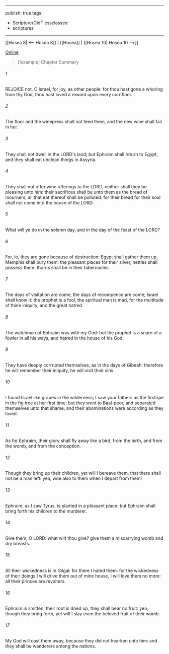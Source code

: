 

---
publish: true
tags:
  - Scripture/OldT
cssclasses:
  - scriptures
---
[[Hosea 8| <-- Hosea 8]] | [[Hosea]] | [[Hosea 10| Hosea 10 -->]]

[Online](https://churchofjesuschrist.org/study/scriptures/ot/hosea/9?lang=eng)

>[!example] Chapter Summary
>
###### 1
REJOICE not, O Israel, for joy, as other people: for thou hast gone a whoring from thy God, thou hast loved a reward upon every cornfloor.
###### 2
The floor and the winepress shall not feed them, and the new wine shall fail in her.
###### 3
They shall not dwell in the LORD's land; but Ephraim shall return to Egypt, and they shall eat unclean things in Assyria.
###### 4
They shall not offer wine offerings to the LORD, neither shall they be pleasing unto him: their sacrifices shall be unto them as the bread of mourners; all that eat thereof shall be polluted: for their bread for their soul shall not come into the house of the LORD.
###### 5
What will ye do in the solemn day, and in the day of the feast of the LORD?
###### 6
For, lo, they are gone because of destruction: Egypt shall gather them up, Memphis shall bury them: the pleasant places for their silver, nettles shall possess them: thorns shall be in their tabernacles.
###### 7
The days of visitation are come, the days of recompence are come; Israel shall know it: the prophet is a fool, the spiritual man is mad, for the multitude of thine iniquity, and the great hatred.
###### 8
The watchman of Ephraim was with my God: but the prophet is a snare of a fowler in all his ways, and hatred in the house of his God.
###### 9
They have deeply corrupted themselves, as in the days of Gibeah: therefore he will remember their iniquity, he will visit their sins.
###### 10
I found Israel like grapes in the wilderness; I saw your fathers as the firstripe in the fig tree at her first time: but they went to Baal-peor, and separated themselves unto that shame; and their abominations were according as they loved.
###### 11
As for Ephraim, their glory shall fly away like a bird, from the birth, and from the womb, and from the conception.
###### 12
Though they bring up their children, yet will I bereave them, that there shall not be a man left: yea, woe also to them when I depart from them!
###### 13
Ephraim, as I saw Tyrus, is planted in a pleasant place: but Ephraim shall bring forth his children to the murderer.
###### 14
Give them, O LORD: what wilt thou give?  give them a miscarrying womb and dry breasts.
###### 15
All their wickedness is in Gilgal: for there I hated them: for the wickedness of their doings I will drive them out of mine house, I will love them no more: all their princes are revolters.
###### 16
Ephraim is smitten, their root is dried up, they shall bear no fruit: yea, though they bring forth, yet will I slay even the beloved fruit of their womb.
###### 17
My God will cast them away, because they did not hearken unto him: and they shall be wanderers among the nations.



